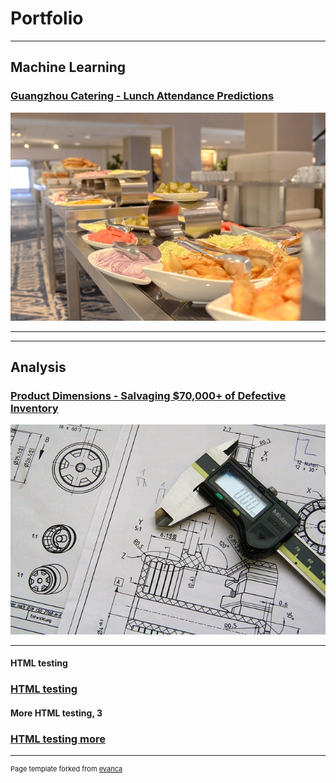 # Portfolio

---

## Machine Learning

### [Guangzhou Catering - Lunch Attendance Predictions](projects/gz_catering_v1-3.html)
<img src="images/gz_catering_image.jpg?raw=true"/>

---
---

## Analysis

### [Product Dimensions - Salvaging $70,000+ of Defective Inventory](http://example.com/)
<img src="images/technical-drawing-2.jpg?raw=true"/>

---
#### HTML testing
### [HTML testing](HTML_testing5.html)

#### More HTML testing, 3
### [HTML testing more](gz_catering_test3.html)

---
<p style="font-size:11px">Page template forked from <a href="https://github.com/evanca/quick-portfolio">evanca</a></p>
<!-- Remove above link if you don't want to attibute -->
